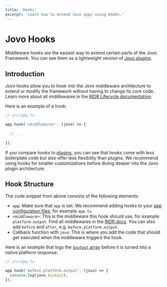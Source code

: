 ```yaml
---
title: 'Hooks'
excerpt: 'Learn how to extend Jovo apps using Hooks.'
---
```


# Jovo Hooks

Middleware hooks are the easiest way to extend certain parts of the Jovo Framework. You can see them as a lightweight version of [Jovo plugins](./plugins.md).


## Introduction

Jovo hooks allow you to *hook* into the Jovo middleware architecture to extend or modify the framework without having to change its core code. Learn more about all middlewares in the [RIDR Lifecycle documentation](./ridr-lifecycle.md#middlewares).

Here is an example of a hook:

```typescript
// src/app.ts

app.hook('<middleware>', (jovo) => {
  
  // ...
  
});
```

If you compare hooks to [plugins](./plugins.md), you can see that hooks come with less boilerplate code but also offer less flexibility than plugins. We recommend using hooks for smaller customizations before diving deeper into the Jovo plugin architecture.


## Hook Structure

The code snippet from above consists of the following elements:

- `app`: Make sure that `app` is set. We recommend adding hooks to your [app configuration files](./app-config.md), for example `app.ts`.
- `<middleware>`: This is the middleware this hook should use, for example `platform.output`. Find all middlewares in the [RIDR docs](./ridr-lifecycle.md#middlewares). You can also add `before` and `after`, e.g. `before.platform.output`. 
- Callback function with `jovo`: This is where you add the code that should get executed when the middleware triggers the hook.

Here is an example that logs the [`$output` array](./output.md) before it is turned into a native platform response:

```typescript
// src/app.ts

app.hook('before.platform.output', (jovo) => {
  console.log(jovo.$output);
});
```
